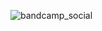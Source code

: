 ![bandcamp_social](https://github.com/user-attachments/assets/e983d197-19fe-4c60-9c33-cea411f7f6dd)
